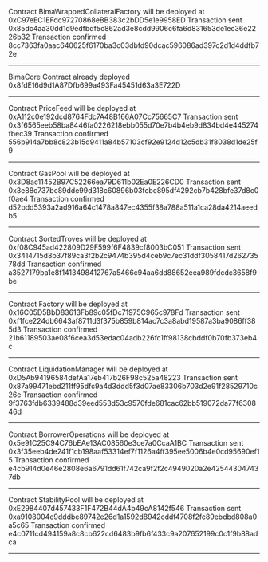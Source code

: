 Contract BimaWrappedCollateralFactory will be deployed at 0xC97eEC1EFdc97270868eBB383c2bDD5e1e9958ED
Transaction sent 0x85dc4aa30dd1d9edfbdf5c862ad3e8cdd9906c6fa6d831653de1ec36e2226b32
Transaction confirmed 8cc7363fa0aac640625f6170ba3c03dbfd90dcac596086ad397c2d1d4ddfb72e

---

BimaCore Contract already deployed 0x8fdE16d9d1A87Dfb699a493Fa45451d63a3E722D

---

Contract PriceFeed will be deployed at 0xA112c0e192dcd8764Fdc7A48B166A07Cc75665C7
Transaction sent 0x3f6565eeb58ba8446fa0226218ebb055d70e7b4b4eb9d834bd4e445274fbec39
Transaction confirmed 556b914a7bb8c823b15d9411a84b57103cf92e9124d12c5db31f8038d1de25f9

---

Contract GasPool will be deployed at 0x3D8ac11452B97C52266ea79D611b02Ea0E226CD0
Transaction sent 0x3e88c737bc89dde99d318c60896b03fcbc895df4292cb7b428bfe37d8c0f0ae4
Transaction confirmed d52bdd5393a2ad916a64c1478a847ec4355f38a788a511a1ca28da4214aeedb5

---

Contract SortedTroves will be deployed at 0xf08C945ad422809D29F599f6F4839cf8003bC051
Transaction sent 0x3414715d8b37f89ca3f2b2c9474b395d4ceb9c7ec31ddf3058417d26273578dd
Transaction confirmed a3527179ba1e8f1413498412767a5466c94aa6dd88652eea989fdcdc3658f9be

---

Contract Factory will be deployed at 0x16C05D5BbD83613Fb89c05fDc71975C965c978Fd
Transaction sent 0xf1fce224db6643af8711d3f375b859b814ac7c3a8abd19587a3ba9086ff385d3
Transaction confirmed 21b61189503ae08f6cea3d53edac04adb226fc1ff98138cbddf0b70fb373eb4c

---

Contract LiquidationManager will be deployed at 0xD5Ab94196584defAa17eb417b26F98c525a48223
Transaction sent 0x87a99471ebd211ff95dfc9a4d3ddd5f3d07ae83306b703d2e91f28529710c26e
Transaction confirmed 9f3763fdb6339488d39eed553d53c9570fde681cac62bb519072da77f630846d

---

Contract BorrowerOperations will be deployed at 0x5e91C25C94C76bEAe13AC08560e3ce7a0CcaA1BC
Transaction sent 0x3f35eeb4de241f1cb198aaf53314ef7f1126a4ff395ee5006b4e0cd95690ef15
Transaction confirmed e4cb914d0e46e2808e6a6791dd61f742ca9f2f2c4949020a2e425443047437db

---

Contract StabilityPool will be deployed at 0xE2984407d457433F1F472B44dA4b49cA8142f546
Transaction sent 0xa9108004e9dddbe89742e26d1a1592d8942cddf4708f2fc89ebdbd808a0a5c65
Transaction confirmed e4c0711cd494159a8c8cb622cd6483b9fb6f433c9a207652199c0c1f9b88adca

---
